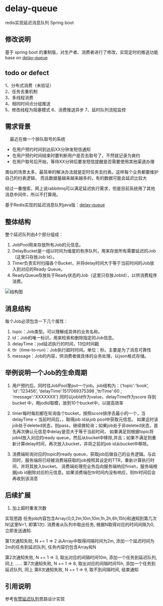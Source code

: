 # delay-queue
redis实现延迟消息队列 Spring boot

## 修改说明
基于 spring boot 的重制版，对生产者、消费者进行了修改，实现定时的推送功能
base on [delay-queue](https://github.com/yangwenjie88/delay-queue)

## todo or defect
1、分布式消费（未验证）  
2、任务去重机制  
3、多线程消费  
4、相同时间点分组推送  
5、修改线程为阻塞模式
6、消费推送异步
7、延时队列流程监控


## 需求背景
&nbsp;&nbsp;&nbsp;&nbsp;最近在做一个排队取号的系统
* 在用户预约时间到达前XX分钟发短信通知
* 在用户预约时间结束时要判断用户是否去取号了，不然就记录为爽约
* 在用户取号后开始，等待XX分钟后要发短信提醒是否需要使用其他渠道办理

类似的场景太多，最简单的解决办法就是定时任务去扫表。这样每个业务都要维护自己的扫表逻辑，
而且数据量越来越来越多的，有的数据可能会延迟比较大

经过一番搜索，网上说rabbitmq可以满足延迟执行需求，但是目前系统用了其他消息中间件，所以不打算用。

基于Redis实现的延迟消息队列java版：[delay-queue](https://github.com/Ruffianjiang/delay-queue)

## 整体结构
整个延迟队列由4个部分组成：

1. JobPool用来存放所有Job的元信息。
2. DelayBucket是一组以时间为维度的有序队列，用来存放所有需要延迟的Job（这里只存放Job Id）。
3. Timer负责实时扫描各个Bucket，并将delay时间大于等于当前时间的Job放入到对应的Ready Queue。
4. ReadyQueue存放处于Ready状态的Job（这里只存放JobId），以供消费程序消费。

![结构图](https://tech.youzan.com/content/images/2016/03/all-1.png)

## 消息结构
每个Job必须包含一下几个属性：

1. topic：Job类型。可以理解成具体的业务名称。
2. id：Job的唯一标识。用来检索和删除指定的Job信息。
3. delayTime：jod延迟执行的时间，13位时间戳
4. ttr（time-to-run)：Job执行超时时间。单位：秒。主要是为了消息可靠性
5. message：Job的内容，供消费者做具体的业务处理，以json格式存储。

## 举例说明一个Job的生命周期
1. 用户预约后，同时往JobPool里put一个job。job结构为：{‘topic':'book’, ‘id':'123456’, ‘delayTime’:1517069375398 ,’ttrTime':60 , ‘message':’XXXXXXX’}
  同时以jobId作为value，delayTime作为score 存到bucket 中，用jodId取模，放到10个bucket中，以提高效率
  
2. timer每时每刻都在轮询各个bucket，按照score排序去最小的一个，当delayTime < 当前时间后，，取得job id从job pool中获取元信息。
如果这时该job处于deleted状态，则pass，继续做轮询；如果job处于非deleted状态，首先再次确认元信息中delay是否大于等于当前时间，
如果满足则根据topic将jobId放入对应的ready queue，然后从bucket中移除,并且；如果不满足则重新计算delay时间，再次放入bucket，并将之前的job id从bucket中移除。

3. 消费端轮询对应的topic的ready queue，获取job后做自己的业务逻辑。与此同时，服务端将已经被消费端获取的job按照其设定的TTR，重新计算执行时间，并将其放入bucket。
消费端处理完业务后向服务端响应finish，服务端根据job id删除对应的元信息。如果消费端在ttr时间内没有响应，则ttr时间后会再收到该消息

## 后续扩展
1. 加上超时重发次数

实现思路
任务job内容包含Array{0,0,2m,10m,10m,1h,2h,6h,15h}和通知到第几次N(这里N=1, 即第1次).
消费者从队列中取出任务, 根据N取得对应的时间间隔为0, 立即发送通知.

第1次通知失败, N += 1 => 2
从Array中取得间隔时间为2m, 添加一个延迟时间为2m的任务到延迟队列, 任务内容仍包含Array和N

第2次通知失败, N += 1 => 3, 取出对应的间隔时间10m, 添加一个任务到延迟队列, 同上
......
第7次通知失败, N += 1 => 8, 取出对应的间隔时间15h, 添加一个任务到延迟队列, 同上
第8次通知失败, N += 1 => 9, 取不到间隔时间, 结束通知

## 引用说明
参考[有赞延迟队列](https://tech.youzan.com/queuing_delay/)思路设计实现
